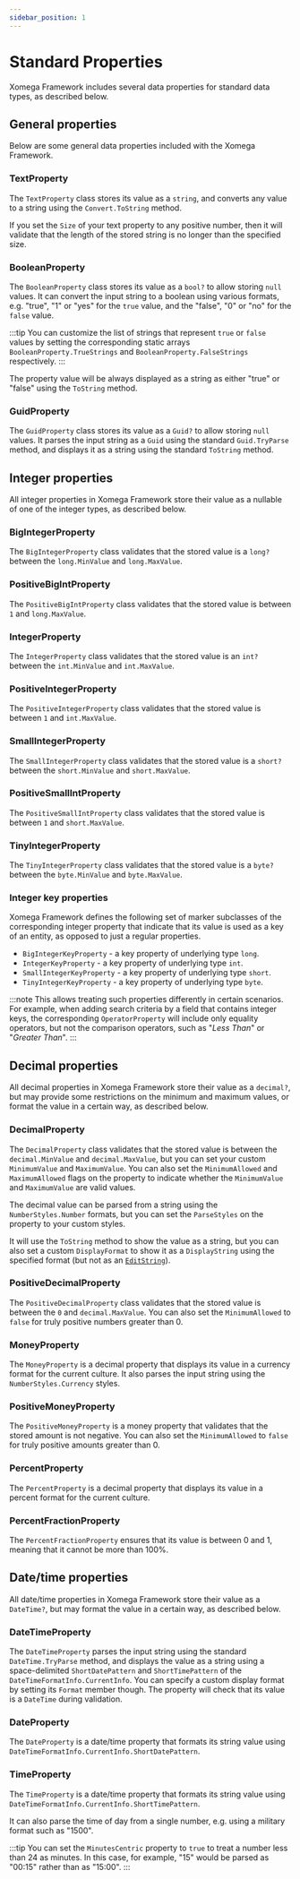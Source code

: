 ```yaml
---
sidebar_position: 1
---
```


# Standard Properties

Xomega Framework includes several data properties for standard data types, as described below.

## General properties

Below are some general data properties included with the Xomega Framework.

### TextProperty

The `TextProperty` class stores its value as a `string`, and converts any value to a string using the `Convert.ToString` method.

If you set the `Size` of your text property to any positive number, then it will validate that the length of the stored string is no longer than the specified size.

### BooleanProperty

The `BooleanProperty` class stores its value as a `bool?` to allow storing `null` values. It can convert the input string to a boolean using various formats, e.g. "true", "1" or "yes" for the `true` value, and the "false", "0" or "no" for the `false` value.

:::tip
You can customize the list of strings that represent `true` or `false` values by setting the corresponding static arrays `BooleanProperty.TrueStrings` and `BooleanProperty.FalseStrings` respectively.
:::

The property value will be always displayed as a string as either "true" or "false" using the `ToString` method.

### GuidProperty

The `GuidProperty` class stores its value as a `Guid?` to allow storing `null` values. It parses the input string as a `Guid` using the standard `Guid.TryParse` method, and displays it as a string using the standard `ToString` method.

## Integer properties

All integer properties in Xomega Framework store their value as a nullable of one of the integer types, as described below.

### BigIntegerProperty

The `BigIntegerProperty` class validates that the stored value is a `long?` between the `long.MinValue` and `long.MaxValue`.

### PositiveBigIntProperty

The `PositiveBigIntProperty` class validates that the stored value is between `1` and `long.MaxValue`.

### IntegerProperty

The `IntegerProperty` class validates that the stored value is an `int?` between the `int.MinValue` and `int.MaxValue`.

### PositiveIntegerProperty

The `PositiveIntegerProperty` class validates that the stored value is between `1` and `int.MaxValue`.

### SmallIntegerProperty

The `SmallIntegerProperty` class validates that the stored value is a `short?` between the `short.MinValue` and `short.MaxValue`.

### PositiveSmallIntProperty

The `PositiveSmallIntProperty` class validates that the stored value is between `1` and `short.MaxValue`.

### TinyIntegerProperty

The `TinyIntegerProperty` class validates that the stored value is a `byte?` between the `byte.MinValue` and `byte.MaxValue`.

### Integer key properties

Xomega Framework defines the following set of marker subclasses of the corresponding integer property that indicate that its value is used as a key of an entity, as opposed to just a regular properties.

- `BigIntegerKeyProperty` - a key property of underlying type `long`.
- `IntegerKeyProperty` - a key property of underlying type `int`.
- `SmallIntegerKeyProperty` - a key property of underlying type `short`.
- `TinyIntegerKeyProperty` - a key property of underlying type `byte`.

:::note
This allows treating such properties differently in certain scenarios. For example, when adding search criteria by a field that contains integer keys, the corresponding `OperatorProperty` will include only equality operators, but not the comparison operators, such as "*Less Than*" or "*Greater Than*".
:::

## Decimal properties

All decimal properties in Xomega Framework store their value as a `decimal?`, but may provide some restrictions on the minimum and maximum values, or format the value in a certain way, as described below.

### DecimalProperty

The `DecimalProperty` class validates that the stored value is between the `decimal.MinValue` and `decimal.MaxValue`, but you can set your custom `MinimumValue` and `MaximumValue`. You can also set the `MinimumAllowed` and `MaximumAllowed` flags on the property to indicate whether the `MinimumValue` and `MaximumValue` are valid values.

The decimal value can be parsed from a string using the `NumberStyles.Number` formats, but you can set the `ParseStyles` on the property to your custom styles.

It will use the `ToString` method to show the value as a string, but you can also set a custom `DisplayFormat` to show it as a `DisplayString` using the specified format (but not as an [`EditString`](base#value-formats)).

### PositiveDecimalProperty

The `PositiveDecimalProperty` class validates that the stored value is between the `0` and `decimal.MaxValue`. You can also set the `MinimumAllowed` to `false` for truly positive numbers greater than 0.

### MoneyProperty

The `MoneyProperty` is a decimal property that displays its value in a currency format for the current culture. It also parses the input string using the `NumberStyles.Currency` styles.

### PositiveMoneyProperty

The `PositiveMoneyProperty` is a money property that validates that the stored amount is not negative. You can also set the `MinimumAllowed` to `false` for truly positive amounts greater than 0.

### PercentProperty

The `PercentProperty` is a decimal property that displays its value in a percent format for the current culture.

### PercentFractionProperty

The `PercentFractionProperty` ensures that its value is between 0 and 1, meaning that it cannot be more than 100%.

## Date/time properties

All date/time properties in Xomega Framework store their value as a `DateTime?`, but may format the value in a certain way, as described below.

### DateTimeProperty

The `DateTimeProperty` parses the input string using the standard `DateTime.TryParse` method, and displays the value as a string using a space-delimited `ShortDatePattern` and `ShortTimePattern` of the `DateTimeFormatInfo.CurrentInfo`. You can specify a custom display format by setting its `Format` member though. The property will check that its value is a `DateTime` during validation.

### DateProperty

The `DateProperty` is a date/time property that formats its string value using `DateTimeFormatInfo.CurrentInfo.ShortDatePattern`.

### TimeProperty

The `TimeProperty` is a date/time property that formats its string value using `DateTimeFormatInfo.CurrentInfo.ShortTimePattern`.

It can also parse the time of day from a single number, e.g. using a military format such as "1500".

:::tip
You can set the `MinutesCentric` property to `true` to treat a number less than 24 as minutes. In this case, for example, "15" would be parsed as "00:15" rather than as "15:00".
:::